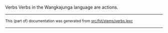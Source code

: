 Verbs
Verbs in the Wangkajunga language are actions.

* * *

<small>This (part of) documentation was generated from [src/fst/stems/verbs.lexc](https://github.com/giellalt/lang-mpj/blob/main/src/fst/stems/verbs.lexc)</small>

---

